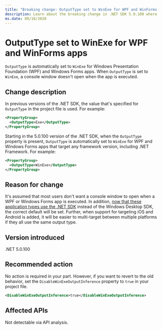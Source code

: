 ```yaml
---
title: "Breaking change: OutputType set to WinExe for WPF and WinForms apps"
description: Learn about the breaking change in .NET SDK 5.0.100 where OutputType is automatically set to WinExe for Windows Forms apps.
ms.date: 09/18/2020
---
```

# OutputType set to WinExe for WPF and WinForms apps

`OutputType` is automatically set to `WinExe` for Windows Presentation Foundation (WPF) and Windows Forms apps. When `OutputType` is set to `WinExe`, a console window doesn't open when the app is executed.

## Change description

In previous versions of the .NET SDK, the value that's specified for `OutputType` in the project file is used. For example:

```xml
<PropertyGroup>
  <OutputType>Exe</OutputType>
</PropertyGroup>
```

Starting in the 5.0.100 version of the .NET SDK, when the `OutputType` property is present, `OutputType` is automatically set to `WinExe` for WPF and Windows Forms apps that target any framework version, including .NET Framework. For example:

```xml
<PropertyGroup>
  <OutputType>WinExe</OutputType>
</PropertyGroup>
```

## Reason for change

It's assumed that most users don't want a console window to open when a WPF or Windows Forms app is executed. In addition, [now that these application types use the .NET SDK](sdk-and-target-framework-change.md) instead of the Windows Desktop SDK, the correct default will be set. Further, when support for targeting iOS and Android is added, it will be easier to multi-target between multiple platforms if they all use the same output type.

## Version introduced

.NET 5.0.100

## Recommended action

No action is required in your part. However, if you want to revert to the old behavior, set the `DisableWinExeOutputInference` property to `true` in your project file.

```xml
<DisableWinExeOutputInference>true</DisableWinExeOutputInference>
```

## Affected APIs

Not detectable via API analysis.

<!--

### Affected APIs

Not detectable via API analysis.

### Category

- Windows Forms
- Windows Presentation Framework (WPF)

-->
